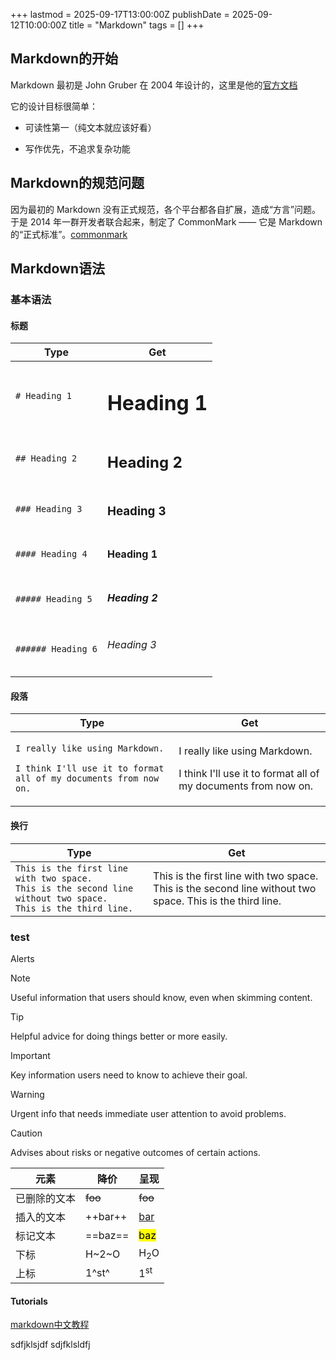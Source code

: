 +++
lastmod = 2025-09-17T13:00:00Z
publishDate = 2025-09-12T10:00:00Z
title = "Markdown"
tags = []
+++

## Markdown的开始

Markdown 最初是 John Gruber 在 2004 年设计的，这里是他的[官方文档](https://daringfireball.net/projects/markdown/syntax)

它的设计目标很简单：

- 可读性第一（纯文本就应该好看）

- 写作优先，不追求复杂功能

## Markdown的规范问题

因为最初的 Markdown 没有正式规范，各个平台都各自扩展，造成“方言”问题。  
于是 2014 年一群开发者联合起来，制定了 CommonMark —— 它是 Markdown 的“正式标准”。[commonmark](https://commonmark.org/)

## Markdown语法

### 基本语法

#### 标题

| Type               | Get                |
| ------------------ | ------------------ |
| `# Heading 1`      | <h1>Heading 1</h1> |
| `## Heading 2`     | <h2>Heading 2</h2> |
| `### Heading 3`    | <h3>Heading 3</h3> |
| `#### Heading 4`   | <h4>Heading 1</h4> |
| `##### Heading 5`  | <h5>Heading 2</h5> |
| `###### Heading 6` | <h6>Heading 3</h6> |

#### 段落

| Type                                                                                                           | Get                                                                                                        |
| -------------------------------------------------------------------------------------------------------------- | ---------------------------------------------------------------------------------------------------------- |
| <p>`I really like using Markdown.`</p> <p>`I think I'll use it to format all of my documents from now on.`</p> | <p>I really like using Markdown.</p> <p>I think I'll use it to format all of my documents from now on.</p> |

#### 换行

| Type                                                                                                                      | Get                                                                                                         |
| ------------------------------------------------------------------------------------------------------------------------- | ----------------------------------------------------------------------------------------------------------- |
| ``This is the first line with two space.  ``<br>`This is the second line without two space.`<br>`This is the third line.` | This is the first line with two space.<br>This is the second line without two space. This is the third line. |

### test

Alerts

> [!NOTE]
> Useful information that users should know, even when skimming content.

> [!TIP]
> Helpful advice for doing things better or more easily.

> [!IMPORTANT]
> Key information users need to know to achieve their goal.

> [!WARNING]
> Urgent info that needs immediate user attention to avoid problems.

> [!CAUTION]
> Advises about risks or negative outcomes of certain actions.

| 元素         | 降价    | 呈现             |
| ------------ | ------- | ---------------- |
| 已删除的文本 | ~~foo~~ | <del>foo</del>   |
| 插入的文本   | ++bar++ | <ins>bar</ins>   |
| 标记文本     | ==baz== | <mark>baz</mark> |
| 下标         | H~2~O   | H<sub>2</sub>O   |
| 上标         | 1^st^   | 1<sup>st</sup>   |

#### Tutorials

[markdown中文教程](https://markdown.com.cn/)

sdfjklsjdf
sdjfklsldfj
